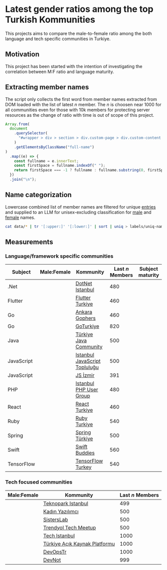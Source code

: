 # Latest gender ratios among the top Turkish Kommunities

This projects aims to compare the male-to-female ratio among the both language and tech specific communities in Turkiye.

## Motivation

This project has been started with the intention of investigating the correlation between M:F ratio and language maturity.

## Extracting member names

The script only collects the first word from member names extracted from DOM loaded with the list of latest $n$ member. The $n$ is choosen near 1000 for all communities even for those with 10k members for protecting server resources as the change of ratio with time is out of scope of this project.

```js
Array.from(
  document
    .querySelector(
      "#wrapper > div > section > div.custom-page > div.custom-content > section > div > div > div.user-list"
    )
    .getElementsByClassName("full-name")
)
  .map((e) => {
    const fullname = e.innerText;
    const firstSpace = fullname.indexOf(" ");
    return firstSpace === -1 ? fullname : fullname.substring(0, firstSpace);
  })
  .join("\n");
```

## Name categorization

Lowercase combined list of member names are filtered for unique [entries](labels/uniq-names.txt) and supplied to an LLM for unisex-excluding classification for [male](labels/male-names.txt) and [female](labels/female-names.txt) names.

```sh
cat data/* | tr '[:upper:]' '[:lower:]' | sort | uniq > labels/uniq-names.txt
```

## Measurements

### Language/framework specific communities

| Subject    | Male:Female | Kommunity                                                                            | Last $n$ Members | Subject maturity |
| ---------- | ----------- | ------------------------------------------------------------------------------------ | ---------------- | ---------------- |
| .Net       |             | [DotNet Istanbul](https://kommunity.com/dotnet-istanbul)                             | 480              |                  |
| Flutter    |             | [Flutter Turkiye](https://kommunity.com/flutter-turkiye)                             | 460              |                  |
| Go         |             | [Ankara Gophers](https://kommunity.com/ankara-gophers)                               | 460              |                  |
| Go         |             | [GoTurkiye](https://kommunity.com/goturkiye)                                         | 820              |                  |
| Java       |             | [Türkiye Java Community](https://kommunity.com/turkiye-java-community)               | 500              |                  |
| JavaScript |             | [Istanbul JavaScript Topluluğu](https://kommunity.com/istanbul-javascript-toplulugu) | 500              |                  |
| JavaScript |             | [JS İzmir](https://kommunity.com/js-izmir)                                           | 391              |                  |
| PHP        |             | [Istanbul PHP User Group](https://kommunity.com/istanbulphp)                         | 480              |                  |
| React      |             | [React Turkiye](https://kommunity.com/reacttr)                                       | 460              |                  |
| Ruby       |             | [Ruby Turkiye](https://kommunity.com/ruby-turkiye)                                   | 540              |                  |
| Spring     |             | [Spring Türkiye](https://kommunity.com/spring-turkiye)                               | 500              |                  |
| Swift      |             | [Swift Buddies](https://kommunity.com/swiftbuddies)                                  | 560              |                  |
| TensorFlow |             | [TensorFlow Turkey](https://kommunity.com/tensorflow-turkey)                         | 540              |                  |

### Tech focused communities

| Male:Female | Kommunity                                                                                            | Last $n$ Members |
| ----------- | ---------------------------------------------------------------------------------------------------- | ---------------- |
|             | [Teknopark Istanbul](https://kommunity.com/teknopark-istanbul-yazilimci-bulusmalari/members?page=25) | 499              |
|             | [Kadın Yazılımcı](https://kommunity.com/kadinyazilimci)                                              | 500              |
|             | [SistersLab](https://kommunity.com/sisterslaborg)                                                    | 500              |
|             | [Trendyol Tech Meetup](https://kommunity.com/trendyol)                                               | 500              |
|             | [Tech Istanbul](https://kommunity.com/techistanbul)                                                  | 1000             |
|             | [Türkiye Açık Kaynak Platformu](https://kommunity.com/tracikkaynak)                                  | 1000             |
|             | [DevOpsTr](https://kommunity.com/devops-turkiye)                                                     | 1000             |
|             | [DevNot](https://kommunity.com/devnot)                                                               | 999              |

